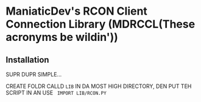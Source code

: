 # ManiaticDev's RCON Client Connection Library (MDRCCL(These acronyms be wildin'))
## Installation
SUPR DUPR SIMPLE...

CREATE FOLDR CALLD ```LIB``` IN DA MOST HIGH DIRECTORY, DEN PUT TEH SCRIPT IN AN USE ``` IMPORT LIB/RCON.PY```
